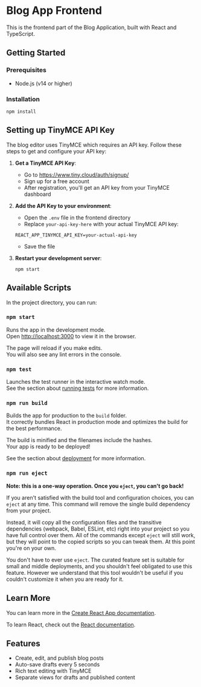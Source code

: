 # Blog App Frontend

This is the frontend part of the Blog Application, built with React and TypeScript.

## Getting Started

### Prerequisites
- Node.js (v14 or higher)

### Installation

```
npm install
```

## Setting up TinyMCE API Key

The blog editor uses TinyMCE which requires an API key. Follow these steps to get and configure your API key:

1. **Get a TinyMCE API Key**:
   - Go to https://www.tiny.cloud/auth/signup/
   - Sign up for a free account
   - After registration, you'll get an API key from your TinyMCE dashboard

2. **Add the API Key to your environment**:
   - Open the `.env` file in the frontend directory
   - Replace `your-api-key-here` with your actual TinyMCE API key:
   ```
   REACT_APP_TINYMCE_API_KEY=your-actual-api-key
   ```
   - Save the file

3. **Restart your development server**:
   ```
   npm start
   ```

## Available Scripts

In the project directory, you can run:

### `npm start`

Runs the app in the development mode.\
Open [http://localhost:3000](http://localhost:3000) to view it in the browser.

The page will reload if you make edits.\
You will also see any lint errors in the console.

### `npm test`

Launches the test runner in the interactive watch mode.\
See the section about [running tests](https://facebook.github.io/create-react-app/docs/running-tests) for more information.

### `npm run build`

Builds the app for production to the `build` folder.\
It correctly bundles React in production mode and optimizes the build for the best performance.

The build is minified and the filenames include the hashes.\
Your app is ready to be deployed!

See the section about [deployment](https://facebook.github.io/create-react-app/docs/deployment) for more information.

### `npm run eject`

**Note: this is a one-way operation. Once you `eject`, you can't go back!**

If you aren't satisfied with the build tool and configuration choices, you can `eject` at any time. This command will remove the single build dependency from your project.

Instead, it will copy all the configuration files and the transitive dependencies (webpack, Babel, ESLint, etc) right into your project so you have full control over them. All of the commands except `eject` will still work, but they will point to the copied scripts so you can tweak them. At this point you're on your own.

You don't have to ever use `eject`. The curated feature set is suitable for small and middle deployments, and you shouldn't feel obligated to use this feature. However we understand that this tool wouldn't be useful if you couldn't customize it when you are ready for it.

## Learn More

You can learn more in the [Create React App documentation](https://facebook.github.io/create-react-app/docs/getting-started).

To learn React, check out the [React documentation](https://reactjs.org/).

## Features

- Create, edit, and publish blog posts
- Auto-save drafts every 5 seconds
- Rich text editing with TinyMCE
- Separate views for drafts and published content
